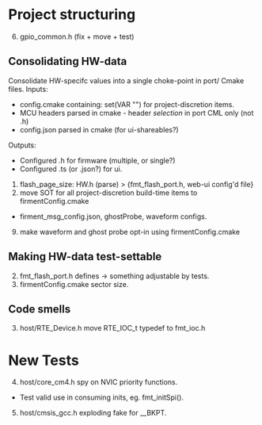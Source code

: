 # Project structuring
6. gpio_common.h (fix + move + test)

## Consolidating HW-data
Consolidate HW-specifc values into a single choke-point in port/ Cmake files.
Inputs: 
- config.cmake containing: set(VAR "") for project-discretion items.
- MCU headers parsed in cmake - header *selection* in port CML only (not .h)
- config.json parsed in cmake (for ui-shareables?)

Outputs: 
- Configured .h for firmware  (multiple, or single?)
- Configured .ts (or .json?) for ui.

1. flash_page_size: HW.h (parse) > {fmt_flash_port.h, web-ui config'd file}
7. move SOT for all project-discretion build-time items to firmentConfig.cmake
  - firment_msg_config.json, ghostProbe, waveform configs. 
9. make waveform and ghost probe opt-in using firmentConfig.cmake

## Making HW-data test-settable
2. fmt_flash_port.h defines -> something adjustable by tests.
8. firmentConfig.cmake sector size. 

## Code smells
3. host/RTE_Device.h move RTE_IOC_t typedef to fmt_ioc.h

# New Tests
4. host/core_cm4.h spy on NVIC priority functions.
  - Test valid use in consuming inits, eg. fmt_initSpi().
5. host/cmsis_gcc.h exploding fake for __BKPT. 